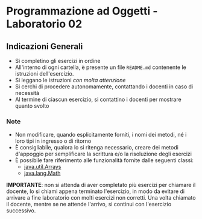 # Programmazione ad Oggetti - Laboratorio 02

## Indicazioni Generali

* Si completino gli esercizi in ordine
* All'interno di ogni cartella, è presente un file `README.md` contenente le istruzioni dell'esercizio.
* Si leggano le istruzioni *con molta attenzione*
* Si cerchi di procedere autonomamente, contattando i docenti in caso di necessità
* Al termine di ciascun esercizio, si contattino i docenti per mostrare quanto svolto

### Note

* Non modificare, quando esplicitamente forniti, i nomi dei metodi, né i loro tipi in ingresso o di ritorno
* È consigliabile, qualora lo si ritenga necessario, creare dei metodi d'appoggio per semplificare la scrittura e/o la risoluzione degli esercizi
* È possibile fare riferimento alle funzionalità fornite dalle seguenti classi:
  * [java.util.Arrays](docs.oracle.com/en/java/javase/11/docs/api/java.base/java/util/Arrays.html)
  * [java.lang.Math](https://docs.oracle.com/en/java/javase/11/docs/api/java.base/java/lang/Math.html)

**IMPORTANTE**: non si attenda di aver completato più esercizi per chiamare il docente, lo si chiami appena terminato l'esercizio, in modo da evitare di arrivare a fine laboratorio con molti esercizi non corretti. Una volta chiamato il docente, mentre se ne attende l'arrivo, si continui con l'esercizio successivo.
